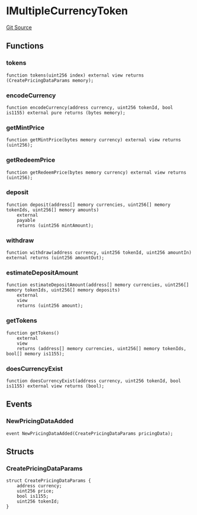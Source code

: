 # IMultipleCurrencyToken
[Git Source](https://github.com//PermissionlessGames/degen-casino/blob/f5c690e811e13fbceddc4a674556bfa12726141f/src/token/ERC20/interfaces/IMultipleCurrencyToken.sol)


## Functions
### tokens


```solidity
function tokens(uint256 index) external view returns (CreatePricingDataParams memory);
```

### encodeCurrency


```solidity
function encodeCurrency(address currency, uint256 tokenId, bool is1155) external pure returns (bytes memory);
```

### getMintPrice


```solidity
function getMintPrice(bytes memory currency) external view returns (uint256);
```

### getRedeemPrice


```solidity
function getRedeemPrice(bytes memory currency) external view returns (uint256);
```

### deposit


```solidity
function deposit(address[] memory currencies, uint256[] memory tokenIds, uint256[] memory amounts)
    external
    payable
    returns (uint256 mintAmount);
```

### withdraw


```solidity
function withdraw(address currency, uint256 tokenId, uint256 amountIn) external returns (uint256 amountOut);
```

### estimateDepositAmount


```solidity
function estimateDepositAmount(address[] memory currencies, uint256[] memory tokenIds, uint256[] memory deposits)
    external
    view
    returns (uint256 amount);
```

### getTokens


```solidity
function getTokens()
    external
    view
    returns (address[] memory currencies, uint256[] memory tokenIds, bool[] memory is1155);
```

### doesCurrencyExist


```solidity
function doesCurrencyExist(address currency, uint256 tokenId, bool is1155) external view returns (bool);
```

## Events
### NewPricingDataAdded

```solidity
event NewPricingDataAdded(CreatePricingDataParams pricingData);
```

## Structs
### CreatePricingDataParams

```solidity
struct CreatePricingDataParams {
    address currency;
    uint256 price;
    bool is1155;
    uint256 tokenId;
}
```

